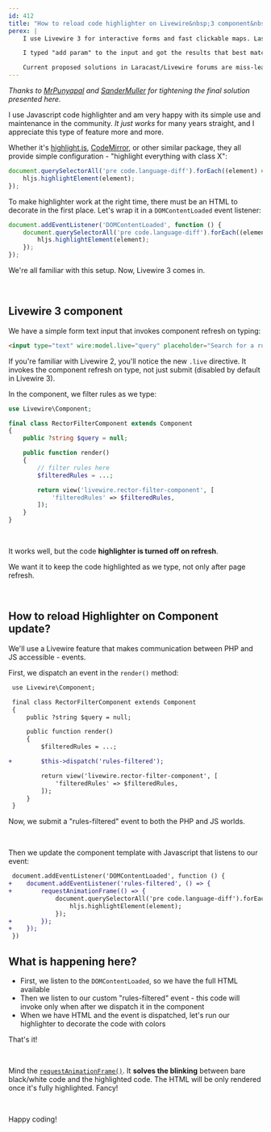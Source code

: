 ```yaml
---
id: 412
title: "How to reload code highlighter on Livewire&nbsp;3 component&nbsp;update"
perex: |
    I use Livewire 3 for interactive forms and fast clickable maps. Last week, I worked on a filter page for the Rector website, where you can use text input to search for core and community rules.

    I typed "add param" to the input and got the results that best matched the rules I could use. But the code highlight was gone; what now?

    Current proposed solutions in Laracast/Livewire forums are miss-leading or using old Livewire 2 syntax, so I wanted to share the solution here to make it easier to find.
---
```


*Thanks to [MrPunyapal](https://github.com/rectorphp/getrector-com/pull/2300) and [SanderMuller](https://github.com/rectorphp/getrector-com/pull/2301) for tightening the final solution presented here.*

I use Javascript code highlighter and am very happy with its simple use and maintenance in the community. *It just works* for many years straight, and I appreciate this type of feature more and more.

Whether it's [highlight.js](https://highlightjs.org/), [CodeMirror](https://codemirror.net/), or other similar package, they all provide simple configuration - "highlight everything with class X":

```javascript
document.querySelectorAll('pre code.language-diff').forEach((element) => {
    hljs.highlightElement(element);
});
```

To make highlighter work at the right time, there must be an HTML to decorate in the first place. Let's wrap it in a `DOMContentLoaded` event listener:

```javascript
document.addEventListener('DOMContentLoaded', function () {
    document.querySelectorAll('pre code.language-diff').forEach((element) => {
        hljs.highlightElement(element);
    });
});
```

We're all familiar with this setup. Now, Livewire 3 comes in.

<br>

## Livewire 3 component

We have a simple form text input that invokes component refresh on typing:

```html
<input type="text" wire:model.live="query" placeholder="Search for a rule">
```

If you're familiar with Livewire 2, you'll notice the new `.live` directive. It invokes the component refresh on type, not just submit (disabled by default in Livewire 3).

In the component, we filter rules as we type:

```php
use Livewire\Component;

final class RectorFilterComponent extends Component
{
    public ?string $query = null;

    public function render()
    {
        // filter rules here
        $filteredRules = ...;

        return view('livewire.rector-filter-component', [
            'filteredRules' => $filteredRules,
        ]);
    }
}
```

<br>

It works well, but the code **highlighter is turned off on refresh**.

We want it to keep the code highlighted as we type, not only after page refresh.

<br>

## How to reload Highlighter on Component update?

We'll use a Livewire feature that makes communication between PHP and JS accessible - events.

First, we dispatch an event in the `render()` method:

```diff
 use Livewire\Component;

 final class RectorFilterComponent extends Component
 {
     public ?string $query = null;

     public function render()
     {
         $filteredRules = ...;

+        $this->dispatch('rules-filtered');

         return view('livewire.rector-filter-component', [
             'filteredRules' => $filteredRules,
         ]);
     }
 }
```

Now, we submit a "rules-filtered" event to both the PHP and JS worlds.

<br>

Then we update the component template with Javascript that listens to our event:

```diff
 document.addEventListener('DOMContentLoaded', function () {
+    document.addEventListener('rules-filtered', () => {
+        requestAnimationFrame(() => {
             document.querySelectorAll('pre code.language-diff').forEach((element) => {
                 hljs.highlightElement(element);
             });
+        });
+    });
 })
```

## What is happening here?

* First, we listen to the `DOMContentLoaded`, so we have the full HTML available
* Then we listen to our custom "rules-filtered" event - this code will invoke only when after we dispatch it in the component
* When we have HTML and the event is dispatched, let's run our highlighter to decorate the code with colors

That's it!

<br>

Mind the [`requestAnimationFrame()`](https://github.com/rectorphp/getrector-com/pull/2300/files#r1626252225). It **solves the blinking** between bare black/white code and the highlighted code. The HTML will be only rendered once it's fully highlighted. Fancy!

<br>

Happy coding!
